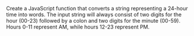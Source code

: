 Create a JavaScript function that converts a string representing a 24-hour time into words. The input string will always consist of two digits for the hour (00-23) followed by a colon and two digits for the minute (00-59). Hours 0-11 represent AM, while hours 12-23 represent PM.

